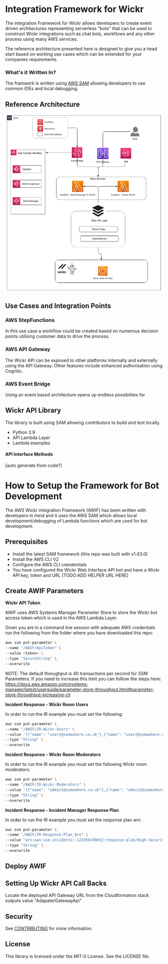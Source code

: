 # Integration Framework for Wickr

The integration Framework for Wickr allows developers to create event driven archtiectures representing serverless "bots" that can be used to construct Wickr integrations such as chat bots, workflows and any other process using many AWS services.

The reference architecture presented here is designed to give you a head start based on working use cases which can be extended for your companies requirements.

### What's it Written In?
The framwork is written using [AWS SAM](https://aws.amazon.com/serverless/sam/) allowing developers to use common IDEs and local debugging.



## Reference Architecture 

![image-20220224113510352](assets/reference-architecture.png)

[^NOTE]: In the above diagram we depict two Lambda functions, in reality a library will contain many other functions

## Use Cases and Integration Points

### AWS StepFunctions

In this use case a workflow could be created based on numerous decision points utilising customer data to drive the  process.

### AWS API Gateway

The Wickr API can be exposed to other platforms internally and externally using the API Gateway.  Other features include enhanced authorisation using Cognito.

### AWS Event Bridge

Using an event based architecture opens up endless possibilites for 

## Wickr API Library

The library is built using SAM allowing contributors to build and test locally.

- Python 3.9
- API Lambda Layer
- Lambda examples

#### API Interface Methods

[auto generate from code?]

# How to Setup the Framework for Bot Development

The AWS Wickr integration Framework (AWIF) has been written with developers in mind and it uses the AWS SAM which allows local development/debugging of Lambda functions which are used for bot development.

## Prerequisites

- Install the latest SAM framework (this repo was built with v1.43.0)
- Install the AWS CLI V2
- Configure the AWS CLI crendentials
- You have configured the Wickr Web Interface API bot and have a Wickr API key, token and URL [TODO:ADD HELPER URL HERE]

## Create AWIF Parameters

**Wickr API Token**

AWIF uses AWS Systems Manager Parameter Store  to store the Wickr bot access token which is used in the AWS Lambda Layer.

Given you are in a command line session with adequate AWS credentials run the following from the folder where you have downloaded this repo:

```bash
aws ssm put-parameter \
--name "/AWIF/ApiToken" \
--value <token> \
--type "SecureString" \
--overwrite
```

NOTE:  The default throughput is 40 transactions per second for SSM Parameters.  If you need to increase this limit you can folllow the steps here: https://docs.aws.amazon.com/systems-manager/latest/userguide/parameter-store-throughput.html#parameter-store-throughput-increasing-cli

**Incident Response  - Wickr Room Users**

In order to run the IR example you must set the following:

```bash
aws ssm put-parameter \
--name "/AWIF/IR-Wickr-Users" \
--value '[{"name": "user1@somewhere.co.uk"},{"name": "user2@somewhere.com"}]' \
--type "String" \
--overwrite
```

**Incident Response  - Wickr Room Moderators**

In order to run the IR example you must set the following Wickr room moderators:

```bash
aws ssm put-parameter \
--name "/AWIF/IR-Wickr-Moderators" \
--value '[{"name": "admin1@somewhere.co.uk"},{"name": "admin2@somewhere.com"}]' \
--type "String" \
--overwrite
```

**Incident Response  - Incident Manager Response Plan**

In order to run the IR example you must set the response plan arn:

```bash
aws ssm put-parameter \
--name "/AWIF/IR-Response-Plan_Arn" \
--value "arn:aws:ssm-incidents::123456789012:response-plan/High-Security-Incident" \
--type "String" \
--overwrite
```



## Deploy AWIF

## Setting Up Wickr API Call Backs

Locate the deployed API Gateway URL from the Cloudformation stack outputs value "AdapaterGatewayApi"


## Security

See [CONTRIBUTING](CONTRIBUTING.md#security-issue-notifications) for more information.

## License

This library is licensed under the MIT-0 License. See the LICENSE file.








